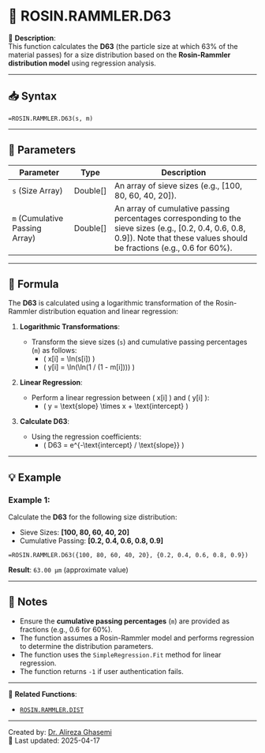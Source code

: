 # 🔁 ROSIN.RAMMLER.D63

🔹 **Description**:  
This function calculates the **D63** (the particle size at which 63% of the material passes) for a size distribution based on the **Rosin-Rammler distribution model** using regression analysis.

---

## 📥 Syntax

```excel
=ROSIN.RAMMLER.D63(s, m)
```

---

## 🧾 Parameters

| Parameter              | Type      | Description                                                                 |
|-------------------------|-----------|-----------------------------------------------------------------------------|
| `s` (Size Array)        | Double[]  | An array of sieve sizes (e.g., [100, 80, 60, 40, 20]).                      |
| `m` (Cumulative Passing Array) | Double[] | An array of cumulative passing percentages corresponding to the sieve sizes (e.g., [0.2, 0.4, 0.6, 0.8, 0.9]). Note that these values should be fractions (e.g., 0.6 for 60%). |

---

## 🧮 Formula

The **D63** is calculated using a logarithmic transformation of the Rosin-Rammler distribution equation and linear regression:

1. **Logarithmic Transformations**:
   - Transform the sieve sizes (`s`) and cumulative passing percentages (`m`) as follows:
     - \( x[i] = \ln(s[i]) \)
     - \( y[i] = \ln(\ln(1 / (1 - m[i]))) \)

2. **Linear Regression**:
   - Perform a linear regression between \( x[i] \) and \( y[i] \):
     - \( y = \text{slope} \times x + \text{intercept} \)

3. **Calculate D63**:
   - Using the regression coefficients:
     - \( D63 = e^{-\text{intercept} / \text{slope}} \)

---

## 💡 Example

### Example 1:
Calculate the **D63** for the following size distribution:  
- Sieve Sizes: **[100, 80, 60, 40, 20]**  
- Cumulative Passing: **[0.2, 0.4, 0.6, 0.8, 0.9]**

```excel
=ROSIN.RAMMLER.D63({100, 80, 60, 40, 20}, {0.2, 0.4, 0.6, 0.8, 0.9})
```

**Result**: `63.00 µm` (approximate value)

---

## 📝 Notes

- Ensure the **cumulative passing percentages** (`m`) are provided as fractions (e.g., 0.6 for 60%).
- The function assumes a Rosin-Rammler model and performs regression to determine the distribution parameters.
- The function uses the `SimpleRegression.Fit` method for linear regression.
- The function returns `-1` if user authentication fails.

---

📌 **Related Functions**:
- [`ROSIN.RAMMLER.DIST`](./RosinRammlerDist.md)

---

Created by: [Dr. Alireza Ghasemi](https://github.com/Dr-Alireza-Ghasemi)  
📅 Last updated: 2025-04-17
